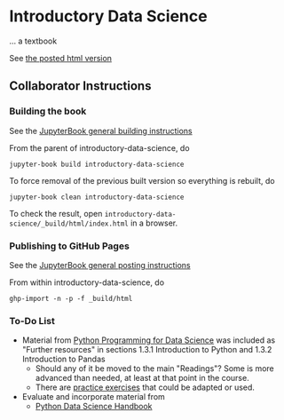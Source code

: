 # Introductory Data Science

... a textbook

See [the posted html version](https://data-ohio.github.io/introductory-data-science/intro.html)

## Collaborator Instructions

### Building the book 

See the [JupyterBook general building instructions](https://jupyterbook.org/en/stable/start/build.html)

From the parent of introductory-data-science, do

    jupyter-book build introductory-data-science
	
To force removal of the previous built version so everything is rebuilt, do

    jupyter-book clean introductory-data-science
	
To check the result, open `introductory-data-science/_build/html/index.html` in a browser.
	
### Publishing to GitHub Pages

See the [JupyterBook general posting instructions](https://jupyterbook.org/en/stable/start/publish.html)

From within introductory-data-science, do

    ghp-import -n -p -f _build/html

### To-Do List

* Material from [Python Programming for Data Science](https://www.tomasbeuzen.com/python-programming-for-data-science/README.html) was included as "Further resources" in sections 1.3.1 Introduction to Python and 1.3.2 Introduction to Pandas
  * Should any of it be moved to the main "Readings"? Some is more advanced than needed, at least at that point in the course.
  * There are [practice exercises](https://www.tomasbeuzen.com/python-programming-for-data-science/practice-exercises/chapter1-basics-practice.html#) that could be adapted or used.
* Evaluate and incorporate material from	
  * [Python Data Science Handbook](https://jakevdp.github.io/PythonDataScienceHandbook/)
